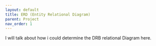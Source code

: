 ```yaml
---
layout: default
title: ERD (Entity Relational Diagram)
parent: Project
nav_order: 1
---
```

 
I will talk about how i could determine the DRB relational Diagram here.